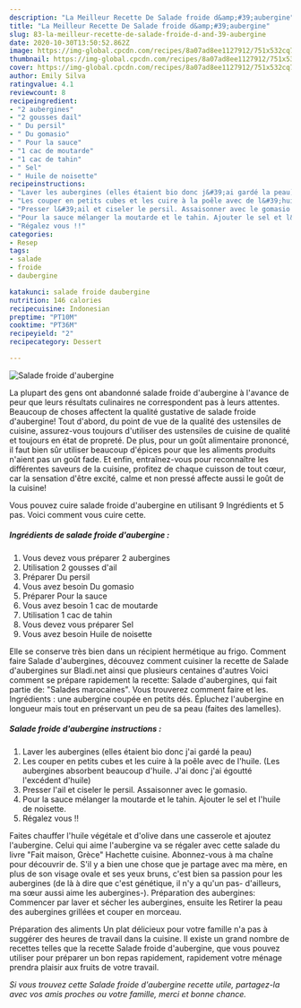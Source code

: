 ```yaml
---
description: "La Meilleur Recette De Salade froide d&amp;#39;aubergine"
title: "La Meilleur Recette De Salade froide d&amp;#39;aubergine"
slug: 83-la-meilleur-recette-de-salade-froide-d-and-39-aubergine
date: 2020-10-30T13:50:52.862Z
image: https://img-global.cpcdn.com/recipes/8a07ad8ee1127912/751x532cq70/salade-froide-daubergine-photo-principale-de-la-recette.jpg
thumbnail: https://img-global.cpcdn.com/recipes/8a07ad8ee1127912/751x532cq70/salade-froide-daubergine-photo-principale-de-la-recette.jpg
cover: https://img-global.cpcdn.com/recipes/8a07ad8ee1127912/751x532cq70/salade-froide-daubergine-photo-principale-de-la-recette.jpg
author: Emily Silva
ratingvalue: 4.1
reviewcount: 8
recipeingredient:
- "2 aubergines"
- "2 gousses dail"
- " Du persil"
- " Du gomasio"
- " Pour la sauce"
- "1 cac de moutarde"
- "1 cac de tahin"
- " Sel"
- " Huile de noisette"
recipeinstructions:
- "Laver les aubergines (elles étaient bio donc j&#39;ai gardé la peau)"
- "Les couper en petits cubes et les cuire à la poêle avec de l&#39;huile. (Les aubergines absorbent beaucoup d&#39;huile. J&#39;ai donc j&#39;ai égoutté l&#39;excédent d&#39;huile)"
- "Presser l&#39;ail et ciseler le persil. Assaisonner avec le gomasio."
- "Pour la sauce mélanger la moutarde et le tahin. Ajouter le sel et l&#39;huile de noisette."
- "Régalez vous !!"
categories:
- Resep
tags:
- salade
- froide
- daubergine

katakunci: salade froide daubergine 
nutrition: 146 calories
recipecuisine: Indonesian
preptime: "PT10M"
cooktime: "PT36M"
recipeyield: "2"
recipecategory: Dessert

---
```



![Salade froide d&#39;aubergine](https://img-global.cpcdn.com/recipes/8a07ad8ee1127912/751x532cq70/salade-froide-daubergine-photo-principale-de-la-recette.jpg)

La plupart des gens ont abandonné salade froide d&#39;aubergine à l'avance de peur que leurs résultats culinaires ne correspondent pas à leurs attentes. Beaucoup de choses affectent la qualité gustative de salade froide d&#39;aubergine! Tout d'abord, du point de vue de la qualité des ustensiles de cuisine, assurez-vous toujours d'utiliser des ustensiles de cuisine de qualité et toujours en état de propreté. De plus, pour un goût alimentaire prononcé, il faut bien sûr utiliser beaucoup d'épices pour que les aliments produits n'aient pas un goût fade. Et enfin, entraînez-vous pour reconnaître les différentes saveurs de la cuisine, profitez de chaque cuisson de tout cœur, car la sensation d'être excité, calme et non pressé affecte aussi le goût de la cuisine!

<!--inarticleads1-->

Vous pouvez cuire salade froide d&#39;aubergine en utilisant 9 Ingrédients et 5 pas. Voici comment vous cuire cette.

##### Ingrédients de salade froide d&#39;aubergine :

1. Vous devez vous préparer 2 aubergines
1. Utilisation 2 gousses d&#39;ail
1. Préparer  Du persil
1. Vous avez besoin  Du gomasio
1. Préparer  Pour la sauce
1. Vous avez besoin 1 cac de moutarde
1. Utilisation 1 cac de tahin
1. Vous devez vous préparer  Sel
1. Vous avez besoin  Huile de noisette


Elle se conserve très bien dans un récipient hermétique au frigo. Comment faire Salade d&#39;aubergines, découvez comment cuisiner la recette de Salade d&#39;aubergines sur Bladi.net ainsi que plusieurs centaines d&#39;autres Voici comment se prépare rapidement la recette: Salade d&#39;aubergines, qui fait partie de: &#34;Salades marocaines&#34;. Vous trouverez comment faire et les. Ingrédients : une aubergine coupée en petits dés. Épluchez l&#39;aubergine en longueur mais tout en préservant un peu de sa peau (faites des lamelles). 

<!--inarticleads2-->

##### Salade froide d&#39;aubergine instructions :

1. Laver les aubergines (elles étaient bio donc j&#39;ai gardé la peau)
1. Les couper en petits cubes et les cuire à la poêle avec de l&#39;huile. (Les aubergines absorbent beaucoup d&#39;huile. J&#39;ai donc j&#39;ai égoutté l&#39;excédent d&#39;huile)
1. Presser l&#39;ail et ciseler le persil. Assaisonner avec le gomasio.
1. Pour la sauce mélanger la moutarde et le tahin. Ajouter le sel et l&#39;huile de noisette.
1. Régalez vous !!


Faites chauffer l&#39;huile végétale et d&#39;olive dans une casserole et ajoutez l&#39;aubergine. Celui qui aime l&#39;aubergine va se régaler avec cette salade du livre &#34;Fait maison, Grèce&#34; Hachette cuisine. Abonnez-vous à ma chaîne pour découvrir de. S&#39;il y a bien une chose que je partage avec ma mère, en plus de son visage ovale et ses yeux bruns, c&#39;est bien sa passion pour les aubergines (de là à dire que c&#39;est génétique, il n&#39;y a qu&#39;un pas- d&#39;ailleurs, ma sœur aussi aime les aubergines-). Préparation des aubergines: Commencer par laver et sécher les aubergines, ensuite les Retirer la peau des aubergines grillées et couper en morceau. 

<!--inarticleads1-->

<p>
Préparation des aliments Un plat délicieux pour votre famille n'a pas à suggérer des heures de travail dans la cuisine. Il existe un grand nombre de recettes telles que la recette Salade froide d&#39;aubergine, que vous pouvez utiliser pour préparer un bon repas rapidement, rapidement votre ménage prendra plaisir aux fruits de votre travail.
</p>

<p>
<i>Si vous trouvez cette Salade froide d&#39;aubergine recette utile, partagez-la avec vos amis proches ou votre famille, merci et bonne chance.</i>
</p>
